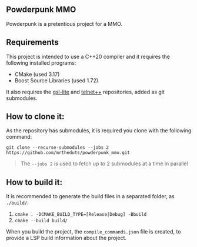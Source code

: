## Powderpunk MMO

Powderpunk is a pretentious project for a MMO.

## Requirements
This project is intended to use a C++20 compiler and it requires the following installed programs:
- CMake (used 3.17)
- Boost Source Libraries (used 1.72)

It also requires the [gsl-lite](https://github.com/gsl-lite/gsl-lite/) and [telnet++](https://github.com/KazDragon/telnetpp) repositories, added as git submodules.

## How to clone it:
As the repository has submodules, it is required you clone with the following command:

```git
git clone --recurse-submodules --jobs 2  https://github.com/mrtheduts/powderpunk_mmo.git
```
> The `--jobs 2` is used to fetch up to 2 submodules at a time in parallel

## How to build it:
It is recommended to generate the build files in a separated folder, as `./build/`:
1) `cmake . -DCMAKE_BUILD_TYPE=[Release|Debug] -Bbuild`
2) `cmake --build build/`

When you build the project, the `compile_commands.json` file is created, to provide a LSP build information about the project.
